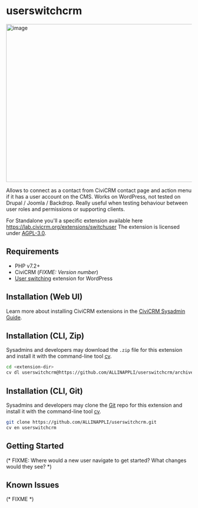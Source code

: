 # userswitchcrm

<img width="506" height="429" alt="image" src="https://github.com/user-attachments/assets/61e9a42a-73c8-41d7-8560-aaad4480736b" />

Allows to connect as a contact from CiviCRM contact page and action menu if it has a user account on the CMS. Works on WordPress, not tested on Drupal / Joomla / Backdrop.
Really useful when testing behaviour between user roles and permissions or supporting clients.

For Standalone you'll a specific extension available here https://lab.civicrm.org/extensions/switchuser
The extension is licensed under [AGPL-3.0](LICENSE.txt).

## Requirements

* PHP v7.2+
* CiviCRM (*FIXME: Version number*)
* [User switching](https://wordpress.org/plugins/user-switching/) extension for WordPress 

## Installation (Web UI)

Learn more about installing CiviCRM extensions in the [CiviCRM Sysadmin Guide](https://docs.civicrm.org/sysadmin/en/latest/customize/extensions/).

## Installation (CLI, Zip)

Sysadmins and developers may download the `.zip` file for this extension and
install it with the command-line tool [cv](https://github.com/civicrm/cv).

```bash
cd <extension-dir>
cv dl userswitchcrm@https://github.com/ALLINAPPLI/userswitchcrm/archive/master.zip
```

## Installation (CLI, Git)

Sysadmins and developers may clone the [Git](https://en.wikipedia.org/wiki/Git) repo for this extension and
install it with the command-line tool [cv](https://github.com/civicrm/cv).

```bash
git clone https://github.com/ALLINAPPLI/userswitchcrm.git
cv en userswitchcrm
```

## Getting Started

(* FIXME: Where would a new user navigate to get started? What changes would they see? *)

## Known Issues

(* FIXME *)
